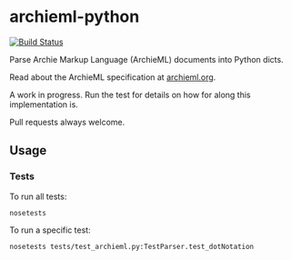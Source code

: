 # archieml-python

[![Build Status](https://travis-ci.org/kevinschaul/archieml-python.svg?branch=master)](https://travis-ci.org/kevinschaul/archieml-python)

Parse Archie Markup Language (ArchieML) documents into Python dicts.

Read about the ArchieML specification at [archieml.org](http://archieml.org).

A work in progress. Run the test for details on how for along this
implementation is.

Pull requests always welcome.

## Usage

### Tests

To run all tests:

    nosetests

To run a specific test:

    nosetests tests/test_archieml.py:TestParser.test_dotNotation

